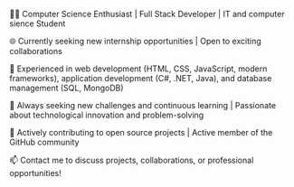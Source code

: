 👨‍💻 Computer Science Enthusiast | Full Stack Developer | IT and computer sience Student

🌐 Currently seeking new internship opportunities | Open to exciting collaborations

💼 Experienced in web development (HTML, CSS, JavaScript, modern frameworks), application development (C#, .NET, Java), and database management (SQL, MongoDB)

🔧 Always seeking new challenges and continuous learning | Passionate about technological innovation and problem-solving

🚀 Actively contributing to open source projects | Active member of the GitHub community

📫 Contact me to discuss projects, collaborations, or professional opportunities!

<!---
Racketteu/Racketteu is a ✨ special ✨ repository because its `README.md` (this file) appears on your GitHub profile.
You can click the Preview link to take a look at your changes.
--->
